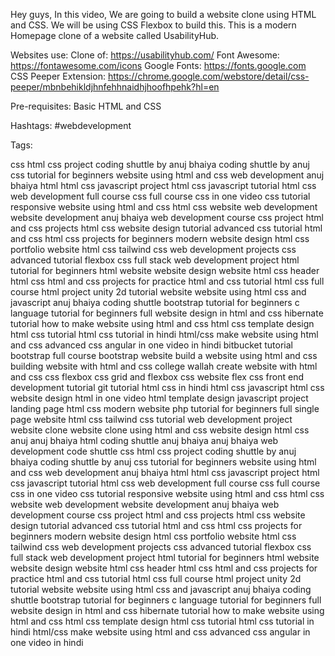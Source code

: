 Hey guys, In this video, We are going to build a website clone using HTML and CSS. We will be using CSS Flexbox to build this. This is a modern Homepage clone of a website called UsabilityHub.

Websites use:
Clone of: https://usabilityhub.com/
Font Awesome: https://fontawesome.com/icons
Google Fonts: https://fonts.google.com
CSS Peeper Extension: https://chrome.google.com/webstore/detail/css-peeper/mbnbehikldjhnfehhnaidhjhoofhpehk?hl=en

Pre-requisites:
Basic HTML and CSS


Hashtags:
 #webdevelopment 


Tags:

css
html css project
coding shuttle by anuj bhaiya
coding shuttle by anuj
css tutorial for beginners
website using html and css
web development anuj bhaiya
html
html css javascript project
html css javascript tutorial
html css
web development full course
css full course
css in one video
css tutorial
responsive website using html and css
html css website
web development
website development
anuj bhaiya web development course
css project
html and css projects
html css website design tutorial
advanced css tutorial
html and css
html css projects for beginners
modern website design html css
portfolio website html css
tailwind css
web development projects
css advanced tutorial
flexbox css
full stack web development project
html tutorial for beginners
html website
website design
website html css
header html css
html and css projects for practice
html and css tutorial
html css full course
html project
unity 2d tutorial
website
website using html css and javascript
anuj bhaiya coding shuttle
bootstrap tutorial for beginners
c language tutorial for beginners
full website design in html and css
hibernate tutorial
how to make website using html and css
html css template design
html css tutorial
html css tutorial in hindi
html/css
make website using html and css
advanced css
angular in one video in hindi
bitbucket tutorial
bootstrap full course
bootstrap website
build a website using html and css
building website with html and css
college wallah
create website with html and css
css flexbox
css grid and flexbox
css website
flex css
front end development tutorial
git tutorial
html css in hindi
html css javascript
html css website design
html in one video
html template design
javascript project
landing page html css
modern website
php tutorial for beginners full
single page website html css
tailwind css tutorial
web development project
website clone
website clone using html and css
website design html css
anuj
anuj bhaiya html
coding shuttle
anuj bhaiya
anuj bhaiya web development
code shuttle
css
html css project
coding shuttle by anuj bhaiya
coding shuttle by anuj
css tutorial for beginners
website using html and css
web development anuj bhaiya
html
html css javascript project
html css javascript tutorial
html css
web development full course
css full course
css in one video
css tutorial
responsive website using html and css
html css website
web development
website development
anuj bhaiya web development course
css project
html and css projects
html css website design tutorial
advanced css tutorial
html and css
html css projects for beginners
modern website design html css
portfolio website html css
tailwind css
web development projects
css advanced tutorial
flexbox css
full stack web development project
html tutorial for beginners
html website
website design
website html css
header html css
html and css projects for practice
html and css tutorial
html css full course
html project
unity 2d tutorial
website
website using html css and javascript
anuj bhaiya coding shuttle
bootstrap tutorial for beginners
c language tutorial for beginners
full website design in html and css
hibernate tutorial
how to make website using html and css
html css template design
html css tutorial
html css tutorial in hindi
html/css
make website using html and css
advanced css
angular in one video in hindi

